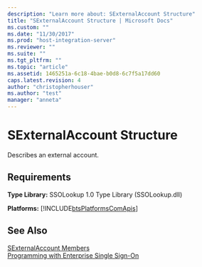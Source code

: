 ```yaml
---
description: "Learn more about: SExternalAccount Structure"
title: "SExternalAccount Structure | Microsoft Docs"
ms.custom: ""
ms.date: "11/30/2017"
ms.prod: "host-integration-server"
ms.reviewer: ""
ms.suite: ""
ms.tgt_pltfrm: ""
ms.topic: "article"
ms.assetid: 1465251a-6c18-4bae-b0d8-6c7f5a17dd60
caps.latest.revision: 4
author: "christopherhouser"
ms.author: "test"
manager: "anneta"
---
```

# SExternalAccount Structure
Describes an external account.  
  
## Requirements  
 **Type Library:** SSOLookup 1.0 Type Library (SSOLookup.dll)  
  
 **Platforms:**  [!INCLUDE[btsPlatformsComApis](../includes/btsplatformscomapis-md.md)]  
  
## See Also  
 [SExternalAccount Members](../esso/sexternalaccount-members.md)   
 [Programming with Enterprise Single Sign-On](../esso/programming-with-enterprise-single-sign-on.md)
